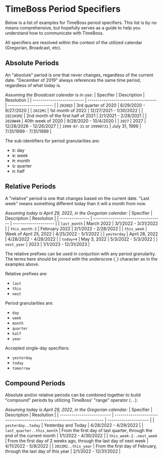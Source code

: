 # TimeBoss Period Specifiers
Below is a list of examples for TimeBoss period specifiers. This list is by no means comprehensive, but hopefully serves as a guide to help
you understand how to communicate with TimeBoss.

All specifiers are resolved within the context of the utilized calendar (Gregorian, Broadcast, etc).

## Absolute Periods
An "absolute" period is one that never changes, regardless of the current date. "December of 2019" always references the same time period,
regardless of what today is.

_Assuming the Broadcast calendar is in use:_
| Specifier                  | Description                         | Resolution              |
| -------------------------- | ----------------------------------- | ----------------------- |
| `2020Q3`                   | 3rd quarter of 2020                 | 6/29/2020 - 9/27/2020   |
| `2022M1`                   | 1st month of 2022                   | 12/27/2021 - 1/30/2022  |
| `2021H1M2`                 | 2nd month of the first half of 2021 | 2/1/2021 - 2/28/2021    |
| `2020W40`                  | 40th week of 2020                   | 9/28/2020 - 10/4/2020   |
| `2027`                     | 2027                                | 12/28/2026 - 12/26/2027 |
| `1999-07-31` or `19990731` | July 31, 1999                       | 7/31/1999 - 7/31/1999   |

The sub-identifiers for period granularities are:
- `D`: day
- `W`: week
- `M`: month
- `Q`: quarter
- `H`: half

## Relative Periods
A "relative" period is one that changes based on the current date. "Last week" means something different today than it will a month from now.

_Assuming today is April 29, 2022, in the Gregorian calendar:_
| Specifier       | Description                         | Resolution            |
| --------------- | ----------------------------------- | --------------------- |
| `last_month`    | March 2022                          | 3/1/2022 - 3/31/2022  |
| `this_month-2`  | February 2022                       | 2/1/2022 - 2/28/2022  |
| `this_week`     | Week of April 25, 2022              | 4/25/2022 - 5/1/2022  |
| `yesterday`     | April 28, 2022                      | 4/28/2022 - 4/28/2022 |
| `today+4`       | May 3, 2022                         | 5/3/2022 - 5/3/2022   |
| `next_year`     | 2023                                | 1/1/2023 - 12/31/2023 |

The relative prefixes can be used in conjuction with any period granularity. The terms here should be joined with the underscore (`_`) character as in the examples above.

Relative prefixes are:
- `last`
- `this`
- `next`

Period granularities are:
- `day`
- `week`
- `month`
- `quarter`
- `half`
- `year`

Accepted single-day specifiers:
- `yesterday`
- `today`
- `tomorrow`

## Compound Periods
Absolute and/or relative periods can be combined together to build "compound" periods by utilizing TimeBoss' "range" operator (`..`):

_Assuming today is April 29, 2022, in the Gregorian calendar:_
| Specifier                  | Description                                                              | Resolution            |
| -------------------------- | ------------------------------------------------------------------------ | --------------------- |
| `yesterday..today`         | Yesterday and Today                                                      | 4/28/2022 - 4/29/2022 |
| `last_quarter..this_month` | From the first day of last quarter, through the end of the current month | 1/1/2022 - 4/30/2022  |
| `this_week-2..next_week`   | From the first day of 2 weeks ago, through the last day of next week     | 4/11/2022 - 5/8/2022  |
| `2022M2..this_year`        | From the first day of February, through the last day of this year        | 2/1/2022 - 12/31/2022 |
